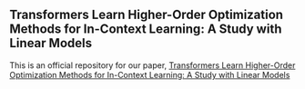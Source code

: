 ## Transformers Learn Higher-Order Optimization Methods for In-Context Learning: A Study with Linear Models

This is an official repository for our paper, [Transformers Learn Higher-Order Optimization Methods for In-Context Learning: A Study with Linear Models](https://arxiv.org/abs/2310.17086)
